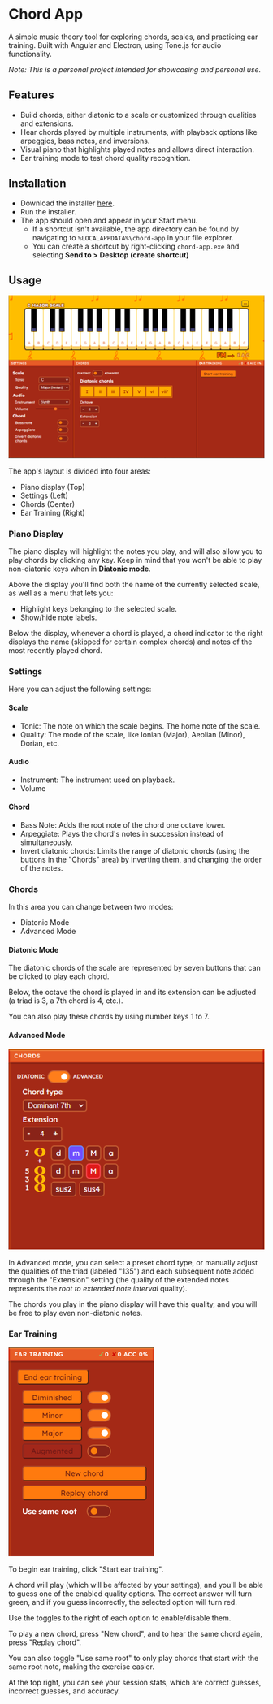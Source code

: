 # Chord App

A simple music theory tool for exploring chords, scales, and practicing ear training. Built with Angular and Electron, using Tone.js for audio functionality.

*Note: This is a personal project intended for showcasing and personal use.*

## Features

- Build chords, either diatonic to a scale or customized through qualities and extensions. 
- Hear chords played by multiple instruments, with playback options like arpeggios, bass notes, and inversions.
- Visual piano that highlights played notes and allows direct interaction.
- Ear training mode to test chord quality recognition.

## Installation

- Download the installer [here](https://github.com/Renzo2323/chord-app/releases/latest).
- Run the installer.
- The app should open and appear in your Start menu.
  - If a shortcut isn't available, the app directory can be found by navigating to `%LOCALAPPDATA%\chord-app` in your file explorer.
  - You can create a shortcut by right-clicking `chord-app.exe` and selecting **Send to > Desktop (create shortcut)**

## Usage


  ![App Screenshot](./screenshots/main.png)

  The app's layout is divided into four areas:

  - Piano display (Top)
  - Settings (Left)
  - Chords (Center)
  - Ear Training (Right)

### Piano Display

  The piano display will highlight the notes you play, and will also allow you to play chords by clicking any key. Keep in mind that
  you won't be able to play non-diatonic keys when in **Diatonic mode**.

  Above the display you'll find both the name of the currently selected scale, as well as a menu that lets you:
  - Highlight keys belonging to the selected scale.
  - Show/hide note labels.

  Below the display, whenever a chord is played, a chord indicator to the right displays the name (skipped for certain complex chords) and notes of the most recently played chord.

### Settings

  Here you can adjust the following settings:

#### Scale
  - Tonic: The note on which the scale begins. The home note of the scale.
  - Quality: The mode of the scale, like Ionian (Major), Aeolian (Minor), Dorian, etc.
#### Audio
  - Instrument: The instrument used on playback.
  - Volume
#### Chord
  - Bass Note: Adds the root note of the chord one octave lower.
  - Arpeggiate: Plays the chord's notes in succession instead of simultaneously.
  - Invert diatonic chords: Limits the range of diatonic chords (using the buttons in the "Chords" area) by inverting them, and changing the order of the notes.

### Chords

  In this area you can change between two modes:
  - Diatonic Mode
  - Advanced Mode

#### Diatonic Mode

  The diatonic chords of the scale are represented by seven buttons that can be clicked to play each chord. 
  
  Below, the octave the chord is played in and its extension can be adjusted (a triad is 3, a 7th chord is 4, etc.).

  You can also play these chords by using number keys 1 to 7.

#### Advanced Mode

![App Screenshot](./screenshots/chord-advanced.png)

In Advanced mode, you can select a preset chord type, or manually adjust the qualities of the triad (labeled "135") and each subsequent note added through the "Extension" setting (the quality of the extended notes represents the *root to extended note interval* quality).

The chords you play in the piano display will have this quality, and you will be free to play even non-diatonic notes.

### Ear Training

![App Screenshot](./screenshots/ear-training.png)

To begin ear training, click "Start ear training".

A chord will play (which will be affected by your settings), and you'll be
able to guess one of the enabled quality options. The correct answer will turn green, and if you
guess incorrectly, the selected option will turn red.

Use the toggles to the right of each option to enable/disable them.

To play a new chord, press "New chord", and to hear the same chord again, press "Replay chord".

You can also toggle "Use same root" to only play chords that start with the same root note, 
making the exercise easier.

At the top right, you can see your session stats, which are correct guesses, incorrect guesses, and accuracy.
